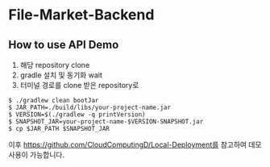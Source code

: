 # File-Market-Backend

## How to use API Demo
1. 해당 repository clone
2. gradle 설치 및 동기화 wait
3. 터미널 경로를 clone 받은 repository로
```
$ ./gradlew clean bootJar
$ JAR_PATH=./build/libs/your-project-name.jar
$ VERSION=$(./gradlew -q printVersion)
$ SNAPSHOT_JAR=your-project-name-$VERSION-SNAPSHOT.jar
$ cp $JAR_PATH $SNAPSHOT_JAR
```

이후 https://github.com/CloudComputingD/Local-Deployment를 참고하여 데모 사용이 가능합니다. 
